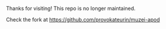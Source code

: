 Thanks for visiting! This repo is no longer maintained.

Check the fork at https://github.com/provokateurin/muzei-apod
